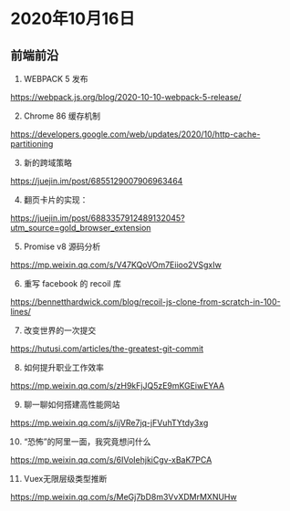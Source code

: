 # 2020年10月16日

## 前端前沿

1. WEBPACK 5 发布

<https://webpack.js.org/blog/2020-10-10-webpack-5-release/>

2.	Chrome 86 缓存机制

<https://developers.google.com/web/updates/2020/10/http-cache-partitioning>

3.	新的跨域策略

<https://juejin.im/post/6855129007906963464>

4. 翻页卡片的实现：

<https://juejin.im/post/6883357912489132045?utm_source=gold_browser_extension>

5. Promise v8 源码分析

<https://mp.weixin.qq.com/s/V47KQoVOm7Eiioo2VSgxIw>

6. 重写 facebook 的 recoil 库

<https://bennetthardwick.com/blog/recoil-js-clone-from-scratch-in-100-lines/>


7. 改变世界的一次提交

<https://hutusi.com/articles/the-greatest-git-commit>

8. 如何提升职业工作效率

<https://mp.weixin.qq.com/s/zH9kFjJQ5zE9mKGEiwEYAA>

9. 聊一聊如何搭建高性能网站

<https://mp.weixin.qq.com/s/ijVRe7jq-jFVuhTYtdy3xg>

10. “恐怖”的阿里一面，我究竟想问什么

<https://mp.weixin.qq.com/s/6IVoIehjkiCgv-xBaK7PCA>

11. Vuex无限层级类型推断

<https://mp.weixin.qq.com/s/MeGj7bD8m3VvXDMrMXNUHw>
